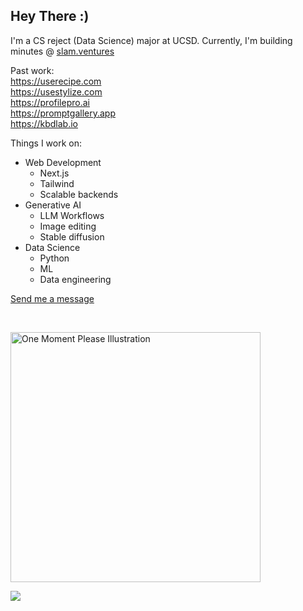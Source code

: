 ## Hey There :)

I'm a CS reject (Data Science) major at UCSD. Currently, I'm building minutes @ [slam.ventures](https://slam.ventures) 

Past work:  
https://userecipe.com  
https://usestylize.com  
https://profilepro.ai  
https://promptgallery.app  
https://kbdlab.io

Things I work on:
* Web Development
  - Next.js
  - Tailwind
  - Scalable backends
* Generative AI
  - LLM Workflows
  - Image editing
  - Stable diffusion
* Data Science
  - Python
  - ML
  - Data engineering
 
[Send me a message](https://dm.new/schmitz)

&nbsp;

<img src= "https://i.ibb.co/Fg69BmD/one-moment-please-by-khotsodube-deaqehe.gif" alt= "One Moment Please Illustration" width = "400" >

![](https://komarev.com/ghpvc/?username=SchmitzAndrew)
